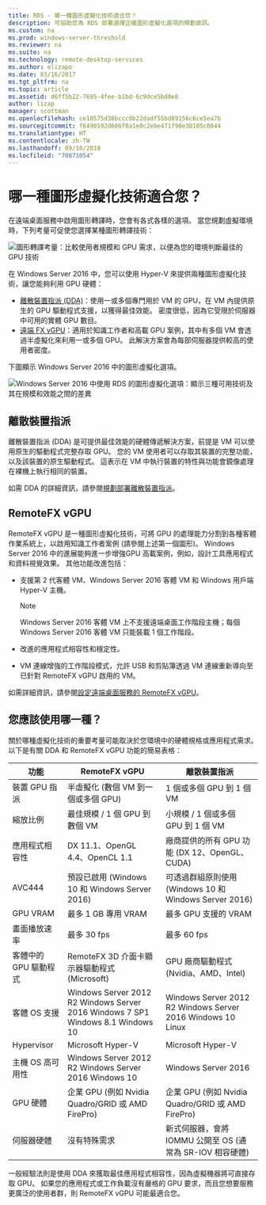 ```yaml
---
title: RDS - 哪一種圖形虛擬化技術適合您？
description: 可協助您為 RDS 部署選擇正確圖形虛擬化選項的規劃資訊。
ms.custom: na
ms.prod: windows-server-threshold
ms.reviewer: na
ms.suite: na
ms.technology: remote-desktop-services
ms.author: elizapo
ms.date: 03/16/2017
ms.tgt_pltfrm: na
ms.topic: article
ms.assetid: d6ff5b22-7695-4fee-b1bd-6c9dce5bd0e8
author: lizap
manager: scottman
ms.openlocfilehash: ce10575d38bccc0b22dadf55bd89156c6ce5ea7b
ms.sourcegitcommit: f6490192d686f0a1e0c2ebe471f98e30105c0844
ms.translationtype: HT
ms.contentlocale: zh-TW
ms.lasthandoff: 09/10/2019
ms.locfileid: "70871054"
---
```

# <a name="which-graphics-virtualization-technology-is-right-for-you"></a>哪一種圖形虛擬化技術適合您？

在遠端桌面服務中啟用圖形轉譯時，您會有各式各樣的選項。 當您規劃虛擬環境時，下列考量可促使您選擇某種圖形轉譯技術：

![圖形轉譯考量：比較使用者規模和 GPU 需求，以便為您的環境判斷最佳的 GPU 技術](media/rds-gpu.png)

在 Windows Server 2016 中，您可以使用 Hyper-V 來提供兩種圖形虛擬化技術，讓您能夠利用 GPU 硬體：

- [離散裝置指派 (DDA)](#discrete-device-assignment)：使用一或多個專門用於 VM 的 GPU，在 VM 內提供原生的 GPU 驅動程式支援，以獲得最佳效能。 密度很低，因為它受限於伺服器中可用的實體 GPU 數目。 
- [遠端 FX vGPU](#remotefx-vgpu)：適用於知識工作者和高載 GPU 案例，其中有多個 VM 會透過半虛擬化來利用一或多個 GPU。 此解決方案會為每部伺服器提供較高的使用者密度。

下圖顯示 Windows Server 2016 中的圖形虛擬化選項。

![Windows Server 2016 中使用 RDS 的圖形虛擬化選項：顯示三種可用技術及其在規模和效能之間的差異](media/rds-graphics-virtualization.png)

## <a name="discrete-device-assignment"></a>離散裝置指派
離散裝置指派 (DDA) 是可提供最佳效能的硬體傳遞解決方案，前提是 VM 可以使用原生的驅動程式完整存取 GPU。 您的 VM 使用者可以存取其裝置的完整功能，以及該裝置的原生驅動程式。 這表示在 VM 中執行裝置的特性與功能會鏡像處理在裸機上執行相同的裝置。

如需 DDA 的詳細資訊，請參閱[規劃部署離散裝置指派](../../virtualization/hyper-v/plan/plan-for-deploying-devices-using-discrete-device-assignment.md)。

## <a name="remotefx-vgpu"></a>RemoteFX vGPU 
RemoteFX vGPU 是一種圖形虛擬化技術，可將 GPU 的處理能力分割到各種客體作業系統上，以啟用知識工作者案例 (請參閱上述第一個圖形)。 Windows Server 2016 中的進展能夠進一步增強GPU 高載案例，例如，設計工具應用程式和資料視覺效果。 其他功能改進包括：

- 支援第 2 代客體 VM、Windows Server 2016 客體 VM 和 Windows 用戶端 Hyper-V 主機。
  >[!NOTE] 
  > Windows Server 2016 客體 VM 上不支援遠端桌面工作階段主機；每個 Windows Server 2016 客體 VM 只能裝載 1 個工作階段。

- 改進的應用程式相容性和穩定性。
- VM 連線增強的工作階段模式，允許 USB 和剪貼簿透過 VM 連線重新導向至已針對 RemoteFX vGPU 啟用的 VM。

如需詳細資訊，請參閱[設定遠端桌面服務的 RemoteFX vGPU](rds-remotefx-vgpu.md)。

## <a name="which-should-you-use"></a>您應該使用哪一種？

關於哪種虛擬化技術的重要考量可能取決於您環境中的硬體規格或應用程式需求。 以下是有關 DDA 和 RemoteFX vGPU 功能的簡易表格：

| 功能               | RemoteFX vGPU                                                                       | 離散裝置指派                                             |
|-----------------------|-------------------------------------------------------------------------------------|------------------------------------------------------------------------|
| 裝置 GPU 指派 | 半虛擬化 (數個 VM 到一個或多個 GPU)                                     | 1 個或多個 GPU 到 1 個 VM                                                  |
| 縮放比例                 | 最佳規模 / 1 個 GPU 到數個 VM                                                      | 小規模 / 1 個或多個 GPU 到 1 個 VM                                     |
| 應用程式相容性     | DX 11.1、OpenGL 4.4、OpenCL 1.1                                                     | 廠商提供的所有 GPU 功能 (DX 12、OpenGL、CUDA)          |
| AVC444                | 預設已啟用 (Windows 10 和 Windows Server 2016)                             | 可透過群組原則使用 (Windows 10 和 Windows Server 2016)    |
| GPU VRAM              | 最多 1 GB 專用 VRAM                                                           | 最多 GPU 支援的 VRAM                                        |
| 畫面播放速率            | 最多 30 fps                                                                         | 最多 60 fps                                                            |
| 客體中的 GPU 驅動程式   | RemoteFX 3D 介面卡顯示器驅動程式 (Microsoft)                                      | GPU 廠商驅動程式 (Nvidia、AMD、Intel)                                 |
| 客體 OS 支援      |  Windows Server 2012 R2  Windows Server 2016  Windows 7 SP1  Windows 8.1 Windows 10 |  Windows Server 2012 R2  Windows Server 2016  Windows 10 Linux         |
| Hypervisor            | Microsoft Hyper-V                                                                   | Microsoft Hyper-V                                                      |
| 主機 OS 高可用性  |  Windows Server 2012 R2  Windows Server 2016 Windows 10                             | Windows Server 2016                                                    |
| GPU 硬體          | 企業 GPU (例如 Nvidia Quadro/GRID 或 AMD FirePro)                         | 企業 GPU (例如 Nvidia Quadro/GRID 或 AMD FirePro)            |
| 伺服器硬體       | 沒有特殊需求                                                             | 新式伺服器，會將 IOMMU 公開至 OS (通常為 SR-IOV 相容硬體) |

一般經驗法則是使用 DDA 來獲取最佳應用程式相容性，因為虛擬機器將可直接存取 GPU。 如果您的應用程式或工作負載沒有嚴格的 GPU 要求，而且您想要服務更廣泛的使用者群，則 RemoteFX vGPU 可能最適合您。